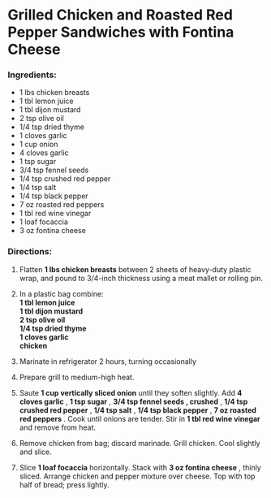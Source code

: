 # Grilled Chicken and Roasted Red Pepper Sandwiches with Fontina Cheese 

### Ingredients: 
* 1 lbs chicken breasts
* 1 tbl lemon juice
* 1 tbl dijon mustard
* 2 tsp olive oil
* 1/4 tsp dried thyme
* 1 cloves garlic
* 1 cup onion
* 4 cloves garlic
* 1 tsp sugar
* 3/4 tsp fennel seeds
* 1/4 tsp crushed red pepper
* 1/4 tsp salt
* 1/4 tsp black pepper
* 7 oz roasted red peppers
* 1 tbl red wine vinegar
* 1 loaf focaccia
* 3 oz fontina cheese

### Directions: 
1. Flatten **1 lbs chicken breasts** between 2 sheets of heavy-duty plastic wrap, and pound to 3/4-inch thickness using a meat mallet or rolling pin. 
2. In a plastic bag combine:  
**1 tbl lemon juice**   
**1 tbl dijon mustard**   
**2 tsp olive oil**   
**1/4 tsp dried thyme**   
**1 cloves garlic**   
**chicken**   


3. Marinate in refrigerator 2 hours, turning occasionally 
4. Prepare grill to medium-high heat. 
5. Saute **1 cup vertically sliced onion** until they soften slightly. Add **4 cloves garlic** , **1 tsp sugar** , **3/4 tsp fennel seeds , crushed** , **1/4 tsp crushed red pepper** , **1/4 tsp salt** , **1/4 tsp black pepper** , **7 oz roasted red peppers** . Cook until onions are tender. Stir in **1 tbl red wine vinegar** and remove from heat. 
6. Remove chicken from bag; discard marinade. Grill chicken. Cool slightly and slice. 
7. Slice **1 loaf focaccia** horizontally. Stack with **3 oz fontina cheese** , thinly sliced. Arrange chicken and pepper mixture over cheese. Top with top half of bread; press lightly. 
